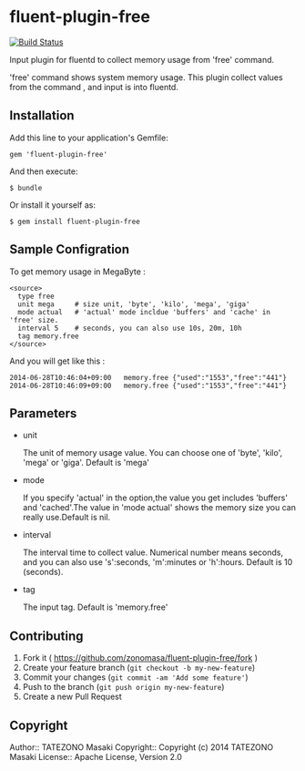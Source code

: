 fluent-plugin-free
==================

[![Build Status](http://img.shields.io/travis/zonomasa/fluent-plugin-free.svg?style=flat)][travis]


Input plugin for fluentd to collect memory usage from 'free' command.

'free' command shows system memory usage. This plugin collect values from the command , and input is into fluentd.

[travis]: http://travis-ci.org/zonomasa/fluent-plugin-free

Installation
------------

Add this line to your application's Gemfile:

    gem 'fluent-plugin-free'

And then execute:

    $ bundle

Or install it yourself as:

    $ gem install fluent-plugin-free


Sample Configration
-------------------

To get memory usage in MegaByte :

    <source>
      type free
      unit mega     # size unit, 'byte', 'kilo', 'mega', 'giga'
      mode actual   # 'actual' mode incldue 'buffers' and 'cache' in 'free' size.
      interval 5    # seconds, you can also use 10s, 20m, 10h
      tag memory.free
    </source>

And you will get like this :

    2014-06-28T10:46:04+09:00   memory.free {"used":"1553","free":"441"}
    2014-06-28T10:46:09+09:00   memory.free {"used":"1553","free":"441"}



Parameters
----------

 * unit

    The unit of memory usage value. You can choose one of 'byte', 'kilo', 'mega' or 'giga'. Default is 'mega'

 * mode

    If you specify 'actual' in the option,the value you get includes 'buffers' and 'cached'.The value in 'mode actual' shows the memory size you can really use.Default is nil.

 * interval

    The interval time to collect value. Numerical number means seconds, and you can also use 's':seconds, 'm':minutes or 'h':hours. Default is 10 (seconds).

 * tag

    The input tag. Default is 'memory.free'


Contributing
------------

1. Fork it ( https://github.com/zonomasa/fluent-plugin-free/fork )
2. Create your feature branch (`git checkout -b my-new-feature`)
3. Commit your changes (`git commit -am 'Add some feature'`)
4. Push to the branch (`git push origin my-new-feature`)
5. Create a new Pull Request


Copyright
---------
Author::    TATEZONO Masaki
Copyright:: Copyright (c) 2014 TATEZONO Masaki
License::   Apache License, Version 2.0
